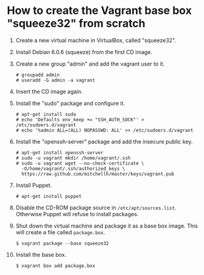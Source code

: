 How to create the Vagrant base box "squeeze32" from scratch
===========================================================

1. Create a new virtual machine in VirtualBox, called "squeeze32".
2. Install Debian 6.0.6 (squeeze) from the first CD image.
3. Create a new group "admin" and add the vagrant user to it.
   ```
   # groupadd admin
   # useradd -G admin -a vagrant
   ```
4. Insert the CD image again.
5. Install the "sudo" package and configure it.
   ```
   # apt-get install sudo
   # echo 'Defaults env_keep += "SSH_AUTH_SOCK"' > /etc/sudoers.d/vagrant
   # echo '%admin ALL=(ALL) NOPASSWD: ALL' >> /etc/sudoers.d/vagrant
   ```
6. Install the "openssh-server" package and add the insecure public key.
   ```
   # apt-get install openssh-server
   # sudo -u vagrant mkdir /home/vagrant/.ssh
   # sudo -u vagrant wget --no-check-certificate \
     -O/home/vagrant/.ssh/authorized_keys \
     https://raw.github.com/mitchellh/master/keys/vagrant.pub
   ```
7. Install Puppet.
   ```
   # apt-get install puppet
   ```
8. Disable the CD-ROM package source in `/etc/apt/sources.list`. Otherwise
   Puppet will refuse to install packages.

9. Shut down the virtual machine and package it as a base box image. This
   will create a file called `package.box`.
   ```
   $ vagrant package --base squeeze32
   ```
10. Install the base box.
    ```
    $ vagrant box add package.box
    ```
